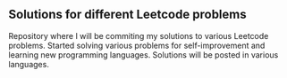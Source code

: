 ## Solutions for different Leetcode problems

Repository where I will be commiting my solutions to various Leetcode problems. Started solving various problems for self-improvement and learning new programming languages. Solutions will be posted in various languages.